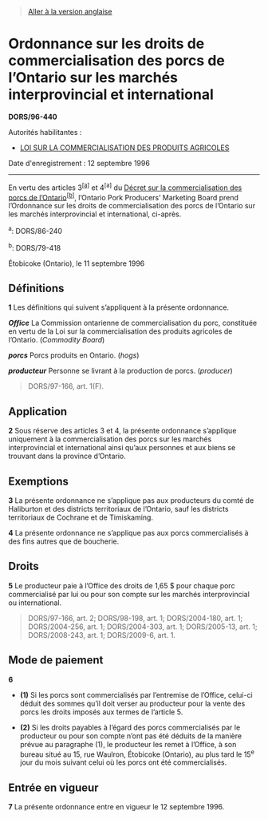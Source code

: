 > [Aller à la version anglaise](/en/Regulations/Statutory%20Orders%20and%20Regulations/96/440.md)

# Ordonnance sur les droits de commercialisation des porcs de l’Ontario sur les marchés interprovincial et international

**DORS/96-440**

Autorités habilitantes : 
- [LOI SUR LA COMMERCIALISATION DES PRODUITS AGRICOLES](/fr/Lois/Lois%20révisées%20du%20Canada/A/A-6.md)

Date d'enregistrement : 12 septembre 1996

----------

En vertu des articles 3<sup><a href='#footnotea'>[a]</a></sup> et 4<sup>[a]</sup> du [Décret sur la commercialisation des porcs de l’Ontario](/fr/Règlements/Décrets,%20ordonnances%20et%20règlements%20statutaires/79/418.md)<sup><a href='#footnoteb'>[b]</a></sup>, l’Ontario Pork Producers’ Marketing Board prend l’Ordonnance sur les droits de commercialisation des porcs de l’Ontario sur les marchés interprovincial et international, ci-après.

<a name='footnotea'><sup>a</sup></a>: DORS/86-240<br />

<a name='footnoteb'><sup>b</sup></a>: DORS/79-418<br />

Étobicoke (Ontario), le 11 septembre 1996




## Définitions


**1** Les définitions qui suivent s’appliquent à la présente ordonnance.

***Office*** La Commission ontarienne de commercialisation du porc, constituée en vertu de la Loi sur la commercialisation des produits agricoles de l’Ontario. (*Commodity Board*)

***porcs*** Porcs produits en Ontario. (*hogs*)

***producteur*** Personne se livrant à la production de porcs. (*producer*) 
> DORS/97-166, art. 1(F).





## Application


**2** Sous réserve des articles 3 et 4, la présente ordonnance s’applique uniquement à la commercialisation des porcs sur les marchés interprovincial et international ainsi qu’aux personnes et aux biens se trouvant dans la province d’Ontario.




## Exemptions


**3** La présente ordonnance ne s’applique pas aux producteurs du comté de Haliburton et des districts territoriaux de l’Ontario, sauf les districts territoriaux de Cochrane et de Timiskaming.



**4** La présente ordonnance ne s’applique pas aux porcs commercialisés à des fins autres que de boucherie.




## Droits


**5** Le producteur paie à l’Office des droits de 1,65 $ pour chaque porc commercialisé par lui ou pour son compte sur les marchés interprovincial ou international.
> DORS/97-166, art. 2; DORS/98-198, art. 1; DORS/2004-180, art. 1; DORS/2004-256, art. 1; DORS/2004-303, art. 1; DORS/2005-13, art. 1; DORS/2008-243, art. 1; DORS/2009-6, art. 1.





## Mode de paiement


**6** 

- **(1)** Si les porcs sont commercialisés par l’entremise de l’Office, celui-ci déduit des sommes qu’il doit verser au producteur pour la vente des porcs les droits imposés aux termes de l’article 5.

- **(2)** Si les droits payables à l’égard des porcs commercialisés par le producteur ou pour son compte n’ont pas été déduits de la manière prévue au paragraphe (1), le producteur les remet à l’Office, à son bureau situé au 15, rue Waulron, Étobicoke (Ontario), au plus tard le 15<sup>e</sup> jour du mois suivant celui où les porcs ont été commercialisés.




## Entrée en vigueur


**7** La présente ordonnance entre en vigueur le 12 septembre 1996.



